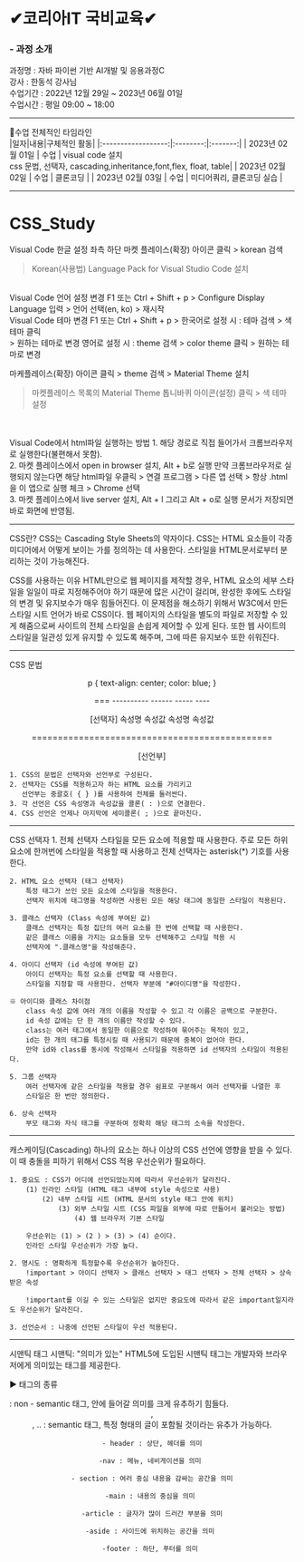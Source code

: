 # ✔코리아IT 국비교육✔ 
<h3>- 과정 소개 </h3>
과정명   : 자바 파이썬 기반 AI개발 및 응용과정C <br>
강사     : 한동석 강사님 <br>
수업기간 : 2022년 12월 29일 ~ 2023년 06월 01일<br>
수업시간 : 평일 09:00 ~ 18:00<br>

-----------------------------------------------------------------------------------
🎈수업 전체적인 타임라인 <br>
|일자|내용|구체적인 활동|
|:------------------:|:--------:|:-------:|
| 2023년 02월 01일 | 수업 | visual code 설치 <br>css 문법, 선택자, cascading,inheritance,font,flex, float, table|
| 2023년 02월 02일 | 수업 | 클론코딩 |
| 2023년 02월 03일 | 수업 | 미디어쿼리, 클론코딩 실습 |

---------------------------------------------------------------------------------
# CSS_Study

Visual Code 한글 설정
   좌측 하단 마켓 플레이스(확장) 아이콘 클릭 > korean 검색
   > Korean(사용법) Language Pack for Visual Studio Code 설치
<br>   
Visual Code 언어 설정 변경
   F1 또는 Ctrl + Shift + p >
   Configure Display Language 입력 > 언어 선택(en, ko) > 재시작
<br>   
Visual Code 테마 변경
   F1 또는 Ctrl + Shift + p >
   한국어로 설정 시 : 테마 검색 > 색 테마 클릭 <br>
   > 원하는 테마로 변경 영어로 설정 시 : theme 검색 > color theme 클릭 > 원하는 테마로 변경

   마케플레이스(확장) 아이콘 클릭 > theme 검색 > Material Theme 설치 
   > 마켓플레이스 목록의 Material Theme 톱니바퀴 아이콘(설정) 클릭 > 색 테마 설정

<br>   
<br>
Visual Code에서 html파일 실행하는 방법
   1. 해당 경로로 직접 들어가서 크롬브라우저로 실행한다(불편해서 못함).
   <br>
   2. 마켓 플레이스에서 open in browser 설치, Alt + b로 실행
      만약 크롬브라우저로 실행되지 않는다면 
      해당 html파일 우클릭 > 연결 프로그램 > 다른 앱 선택
      > 항상 .html을 이 앱으로 실행 체크 > Chrome 선택
      <br>
   3. 마켓 플레이스에서 live server 설치, Alt + l 그리고 Alt + o로 실행
      문서가 저장되면 바로 화면에 반영됨.

-------------------------------------------------------------------------
CSS란?
   CSS는 Cascading Style Sheets의 약자이다.
   CSS는 HTML 요소들이 각종 미디어에서 어떻게 보이는 가를 정의하는 데 사용한다.
   스타일을 HTML문서로부터 분리하는 것이 가능해진다.

CSS를 사용하는 이유
   HTML만으로 웹 페이지를 제작할 경우, HTML 요소의 세부 스타일을
   일일이 따로 지정해주어야 하기 때문에 많은 시간이 걸리며, 완성한 후에도
   스타일의 변경 및 유지보수가 매우 힘들어진다.
   이 문제점을 해소하기 위해서 W3C에서 만든 스타일 시트 언어가 바로 CSS이다.
   웹 페이지의 스타일을 별도의 파일로 저장할 수 있게 해줌으로써 사이트의 전체 스타일을
   손쉽게 제어할 수 있게 된다. 또한 웹 사이트의 스타일을 일관성 있게 유지할 수 있도록 해주며,
   그에 따른 유지보수 또한 쉬워진다.

-------------------------------------------------------------------------------------

CSS 문법
	<div align="center">
  	<p>     p {     text-align: center; color: blue; } </p>
        <p>    ===      ----------  ------  -----  ----    </p>
        <p>  [선택자]      속성명    속성값  속성명  속성값   </p>
        <p>  ==============================================</p>
        <p>                    [선언부]                     </p>
	</div>

	1. CSS의 문법은 선택자와 선언부로 구성된다.
	2. 선택자는 CSS를 적용하고자 하는 HTML 요소를 가리키고
	   선언부는 중괄호( { } )를 사용하여 전체를 둘러싼다.
	3. 각 선언은 CSS 속성명과 속성값을 콜론( : )으로 연결한다.
	4. CSS 선언은 언제나 마지막에 세미콜론( ; )으로 끝마친다.

-------------------------------------------------------------------------------------

CSS 선택자 
	1. 전체 선택자
		스타일을 모든 요소에 적용할 때 사용한다.
		주로 모든 하위 요소에 한꺼번에 스타일을 적용할 때 사용하고
		전체 선택자는 asterisk(*) 기호를 사용한다.

	2. HTML 요소 선택자 (태그 선택자)
		특정 태그가 쓰인 모든 요소에 스타일을 적용한다.
		선택자 위치에 태그명을 작성하면 사용된 모든 해당 태그에 동일한 스타일이 적용된다.

	3. 클래스 선택자 (Class 속성에 부여된 값)
		클래스 선택자는 특정 집단의 여러 요소를 한 번에 선택할 때 사용한다.
		같은 클래스 이름을 가지는 요소들을 모두 선택해주고 스타일 적용 시
		선택자에 ".클래스명"을 작성해준다.

	4. 아이디 선택자 (id 속성에 부여된 값)
		아이디 선택자는 특정 요소를 선택할 때 사용한다.
		스타일을 지정할 때 사용한다. 선택자 부분에 "#아이디명"을 작성한다.
	
	※ 아이디와 클래스 차이점
		class 속성 값에 여러 개의 이름을 작성할 수 있고 각 이름은 공백으로 구분한다.
		id 속성 값에는 단 한 개의 이름만 작성할 수 있다.
		class는 여러 태그에서 동일한 이름으로 작성하여 묶어주는 목적이 있고,
		id는 한 개의 태그를 특정시킬 때 사용되기 때문에 중복이 없어야 한다.
		만약 id와 class를 동시에 작성해서 스타일을 적용하면 id 선택자의 스타일이 적용된다.

	5. 그룹 선택자
		여러 선택자에 같은 스타일을 적용할 경우 쉼표로 구분해서 여러 선택자를 나열한 후
		스타일은 한 번만 정의한다.

	6. 상속 선택자
		부모 태그와 자식 태그를 구분하여 정확히 해당 태그의 소속을 작성한다.



------------------------------------------------------------------------------------------------------------------------

캐스케이딩(Cascading)
	하나의 요소는 하나 이상의 CSS 선언에 영향을 받을 수 있다.
	이 때 충돌을 피하기 위해서 CSS 적용 우선순위가 필요하다.

	1. 중요도 : CSS가 어디에 선언되었는지에 따라서 우선순위가 달라진다.
		(1) 인라인 스타일 (HTML 태그 내부에 style 속성으로 사용)
			(2) 내부 스타일 시트 (HTML 문서의 style 태그 안에 위치)
				(3) 외부 스타일 시트 (CSS 파일을 외부에 따로 만들어서 불러오는 방법)
					(4) 웹 브라우저 기본 스타일

		우선순위는 (1) > (2 ) > (3) > (4) 순이다.
		인라인 스타일 우선순위가 가장 높다.

	2. 명시도 : 명확하게 특정할수록 우선순위가 높아진다.
		!important > 아이디 선택자 > 클래스 선택자 > 태그 선택자 > 전체 선택자 > 상속받은 속성

		!important를 이길 수 있는 스타일은 없지만 중요도에 따라서 같은 important일지라도 우선순위가 달라진다.

	3. 선언순서 : 나중에 선언된 스타일이 우선 적용된다.


------------------------------------------------------------------------------------------------------------------------

시맨틱 태그 
	시맨틱: "의미가 있는" 
	HTML5에 도입된 시맨틱 태그는 개발자와  브라우저에게 의미있는 태그를 제공한다.

▶ 태그의 종류	
	<div> : non - semantic 태그, 안에 들어갈 의미를 크게 유추하기 힘들다.
	<header>, <footer>, .. : semantic 태그, 특정 형태의 글이 포함될 것이라는 유추가 가능하다.

	- header : 상단, 헤더를 의미

	-nav : 메뉴, 네비게이션을 의미 

	- section : 여러 중심 내용을 감싸는 공간을 의미

	-main : 내용의 중심을 의미 

	-article : 글자가 많이 드러간 부분을 의미

	-aside : 사이드에 위치하는 공간을 의미 

	-footer : 하단, 푸터를 의미 

